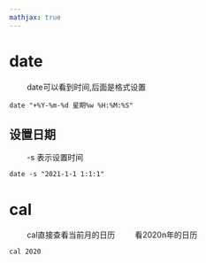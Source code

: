 ```yaml
---
mathjax: true
---
```


# date
&emsp;&emsp; date可以看到时间,后面是格式设置
```
date "+%Y-%m-%d 星期%w %H:%M:%S"
```

<!---more-->

## 设置日期
&emsp;&emsp; -s 表示设置时间
```
date -s "2021-1-1 1:1:1"
```

# cal
&emsp;&emsp; cal直接查看当前月的日历
&emsp;&emsp; 看2020n年的日历
```
cal 2020 
```

